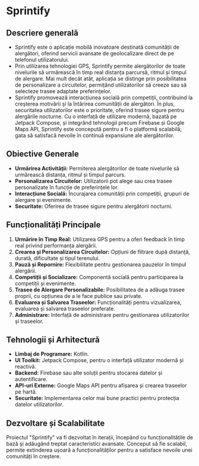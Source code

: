 # Sprintify

## Descriere generală
- Sprintify este o aplicație mobilă inovatoare destinată comunității de alergători, oferind servicii avansate de geolocalizare direct de pe telefonul utilizatorului.
- Prin utilizarea tehnologiei GPS, Sprintify permite alergătorilor de toate nivelurile să urmărească în timp real distanța parcursă, ritmul și timpul de alergare. Mai mult decât atât, aplicația se distinge prin posibilitatea de personalizare a circuitelor, permițând utilizatorilor să creeze sau să selecteze trasee adaptate preferințelor. 
- Sprintify promovează interacțiunea socială prin competiții, contribuind la creșterea motivării și la întărirea comunității de alergători. În plus, securitatea utilizatorilor este o prioritate, oferind trasee sigure pentru alergările nocturne. Cu o interfață de utilizare modernă, bazată pe Jetpack Compose, și integrând tehnologii precum Firebase și Google Maps API, Sprintify este concepută pentru a fi o platformă scalabilă, gata să satisfacă nevoile în continuă expansiune ale alergătorilor.


## Obiective Generale

- **Urmărirea Activității:** Permiterea alergătorilor de toate nivelurile să urmărească distanța, ritmul și timpul parcurs.
- **Personalizarea Circuitelor:** Utilizatorii pot alege sau crea trasee personalizate în funcție de preferințele lor.
- **Interacțiune Socială:** Încurajarea comunității prin competiții, grupuri de alergare și evenimente.
- **Securitate:** Oferirea de trasee sigure pentru alergătorii nocturni.

## Funcționalități Principale

1. **Urmărire în Timp Real:** Utilizarea GPS pentru a oferi feedback în timp real privind performanța alergării.
2. **Crearea și Personalizarea Circuitelor:** Opțiuni de filtrare după distanță, durată, dificultate și tipul terenului.
3. **Pauză și Repornire:** Flexibilitate pentru gestionarea pauzelor în timpul alergării.
4. **Competiții și Socializare:** Componentă socială pentru participarea la competiții și evenimente.
5. **Trasee de Alergare Personalizabile:** Posibilitatea de a adăuga trasee proprii, cu opțiunea de a le face publice sau private.
6. **Evaluarea și Salvarea Traseelor:** Funcționalități pentru vizualizarea, evaluarea și salvarea traseelor preferate.
7. **Administrare:** Interfață de administrare pentru gestionarea utilizatorilor și traseelor.

## Tehnologii și Arhitectură

- **Limbaj de Programare:** Kotlin.
- **UI Toolkit:** Jetpack Compose, pentru o interfață utilizator modernă și reactivă.
- **Backend:** Firebase sau alte soluții pentru stocarea datelor și autentificare.
- **API-uri Externe:** Google Maps API pentru afișarea și crearea traseelor pe hartă.
- **Securitate:** Implementarea celor mai bune practici pentru protecția datelor utilizatorilor.

## Dezvoltare și Scalabilitate

Proiectul "Sprintify" va fi dezvoltat în iterații, începând cu funcționalitățile de bază și adăugând treptat caracteristici avansate. Conceput să fie scalabil, permite extinderea ușoară a funcționalităților pentru a satisface nevoile unei comunități în creștere.

